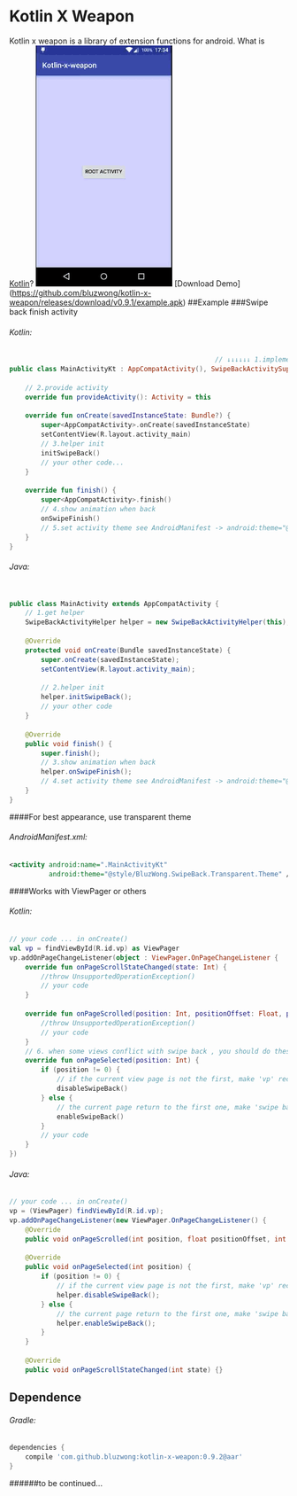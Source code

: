 # Kotlin X Weapon
 Kotlin x weapon is a library of extension functions for android. What is [Kotlin](https://github.com/JetBrains/kotlin)?
 ![1](./swipeback.gif)
[Download Demo] (https://github.com/bluzwong/kotlin-x-weapon/releases/download/v0.9.1/example.apk)
##Example
###Swipe back finish activity
###### Kotlin:
```kotlin
                                                    // ↓↓↓↓↓↓ 1.implements this interface
public class MainActivityKt : AppCompatActivity(), SwipeBackActivitySupport {

    // 2.provide activity
    override fun provideActivity(): Activity = this

    override fun onCreate(savedInstanceState: Bundle?) {
        super<AppCompatActivity>.onCreate(savedInstanceState)
        setContentView(R.layout.activity_main)
        // 3.helper init
        initSwipeBack()
        // your other code...
    }

    override fun finish() {
        super<AppCompatActivity>.finish()
        // 4.show animation when back
        onSwipeFinish()
        // 5.set activity theme see AndroidManifest -> android:theme="@style/BluzWong.SwipeBack.Transparent.Theme"
    }
}
```

###### Java:
```java

public class MainActivity extends AppCompatActivity {
    // 1.get helper
    SwipeBackActivityHelper helper = new SwipeBackActivityHelper(this);

    @Override
    protected void onCreate(Bundle savedInstanceState) {
        super.onCreate(savedInstanceState);
        setContentView(R.layout.activity_main);

        // 2.helper init
        helper.initSwipeBack();
        // your other code
    }

    @Override
    public void finish() {
        super.finish();
        // 3.show animation when back
        helper.onSwipeFinish();
        // 4.set activity theme see AndroidManifest -> android:theme="@style/BluzWong.SwipeBack.Transparent.Theme"
    }
}
```

####For best appearance, use transparent theme
###### AndroidManifest.xml:
```xml
<activity android:name=".MainActivityKt"
          android:theme="@style/BluzWong.SwipeBack.Transparent.Theme" />
```
####Works with ViewPager or others

###### Kotlin:
```kotlin
// your code ... in onCreate()
val vp = findViewById(R.id.vp) as ViewPager
vp.addOnPageChangeListener(object : ViewPager.OnPageChangeListener {
    override fun onPageScrollStateChanged(state: Int) {
        //throw UnsupportedOperationException()
        // your code
    }

    override fun onPageScrolled(position: Int, positionOffset: Float, positionOffsetPixels: Int) {
        //throw UnsupportedOperationException()
        // your code
    }
    // 6. when some views conflict with swipe back , you should do these, for example:
    override fun onPageSelected(position: Int) {
        if (position != 0) {
            // if the current view page is not the first, make 'vp' receive touch event. 
            disableSwipeBack()
        } else {
            // the current page return to the first one, make 'swipe back' receive touch event.
            enableSwipeBack()
        }
        // your code
    }
})
```

###### Java:
```java
// your code ... in onCreate()
vp = (ViewPager) findViewById(R.id.vp);
vp.addOnPageChangeListener(new ViewPager.OnPageChangeListener() {
    @Override
    public void onPageScrolled(int position, float positionOffset, int positionOffsetPixels) {}

    @Override
    public void onPageSelected(int position) {
        if (position != 0) {
            // if the current view page is not the first, make 'vp' receive touch event. 
            helper.disableSwipeBack();
        } else {
            // the current page return to the first one, make 'swipe back' receive touch event. 
            helper.enableSwipeBack();
        }
    }
    
    @Override
    public void onPageScrollStateChanged(int state) {}
```
## Dependence

###### Gradle:
```groovy
dependencies {
    compile 'com.github.bluzwong:kotlin-x-weapon:0.9.2@aar'
}
```
######to be continued...